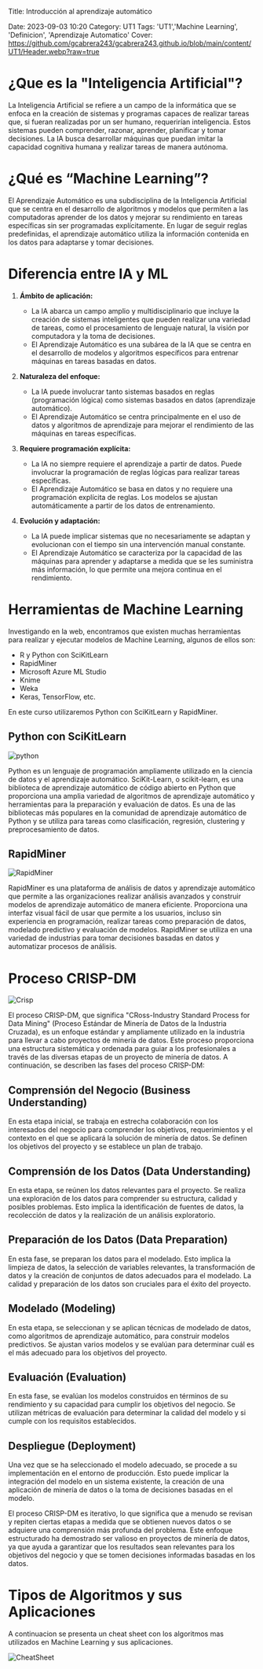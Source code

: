 Title: Introducción al aprendizaje automático

Date: 2023-09-03 10:20
Category: UT1
Tags: 'UT1','Machine Learning', 'Definicion', 'Aprendizaje Automatico'
Cover: https://github.com/gcabrera243/gcabrera243.github.io/blob/main/content/UT1/Header.webp?raw=true

# ¿Que es la "Inteligencia Artificial"?

La Inteligencia Artificial se refiere a un campo de la informática que se enfoca en la creación de sistemas y programas capaces de realizar tareas que, si fueran realizadas por un ser humano, requerirían inteligencia. Estos sistemas pueden comprender, razonar, aprender, planificar y tomar decisiones. La IA busca desarrollar máquinas que puedan imitar la capacidad cognitiva humana y realizar tareas de manera autónoma.

# ¿Qué es “Machine Learning”?

El Aprendizaje Automático es una subdisciplina de la Inteligencia Artificial que se centra en el desarrollo de algoritmos y modelos que permiten a las computadoras aprender de los datos y mejorar su rendimiento en tareas específicas sin ser programadas explícitamente. En lugar de seguir reglas predefinidas, el aprendizaje automático utiliza la información contenida en los datos para adaptarse y tomar decisiones.

# Diferencia entre IA y ML

1. **Ámbito de aplicación:**

    - La IA abarca un campo amplio y multidisciplinario que incluye la creación de sistemas inteligentes que pueden realizar una variedad de tareas, como el procesamiento de lenguaje natural, la visión por computadora y la toma de decisiones.
    - El Aprendizaje Automático es una subárea de la IA que se centra en el desarrollo de modelos y algoritmos específicos para entrenar máquinas en tareas basadas en datos.

2. **Naturaleza del enfoque:**

    - La IA puede involucrar tanto sistemas basados en reglas (programación lógica) como sistemas basados en datos (aprendizaje automático).
    - El Aprendizaje Automático se centra principalmente en el uso de datos y algoritmos de aprendizaje para mejorar el rendimiento de las máquinas en tareas específicas.

3. **Requiere programación explícita:**

    - La IA no siempre requiere el aprendizaje a partir de datos. Puede involucrar la programación de reglas lógicas para realizar tareas específicas.
    - El Aprendizaje Automático se basa en datos y no requiere una programación explícita de reglas. Los modelos se ajustan automáticamente a partir de los datos de entrenamiento.

4. **Evolución y adaptación:**
    - La IA puede implicar sistemas que no necesariamente se adaptan y evolucionan con el tiempo sin una intervención manual constante.
    - El Aprendizaje Automático se caracteriza por la capacidad de las máquinas para aprender y adaptarse a medida que se les suministra más información, lo que permite una mejora continua en el rendimiento.

# Herramientas de Machine Learning

Investigando en la web, encontramos que existen muchas herramientas para realizar y ejecutar modelos de Machine Learning, algunos de ellos son:

-   R y Python con SciKitLearn
-   RapidMiner
-   Microsoft Azure ML Studio
-   Knime
-   Weka
-   Keras, TensorFlow, etc.

En este curso utilizaremos Python con SciKitLearn y RapidMiner.

## Python con SciKitLearn

![python](https://github.com/gcabrera243/gcabrera243.github.io/blob/main/content/UT1/python.png?raw=true)

Python es un lenguaje de programación ampliamente utilizado en la ciencia de datos y el aprendizaje automático. SciKit-Learn, o scikit-learn, es una biblioteca de aprendizaje automático de código abierto en Python que proporciona una amplia variedad de algoritmos de aprendizaje automático y herramientas para la preparación y evaluación de datos. Es una de las bibliotecas más populares en la comunidad de aprendizaje automático de Python y se utiliza para tareas como clasificación, regresión, clustering y preprocesamiento de datos.

## RapidMiner

![RapidMiner](https://github.com/gcabrera243/gcabrera243.github.io/blob/main/content/UT1/RapidMiner.png?raw=true)

RapidMiner es una plataforma de análisis de datos y aprendizaje automático que permite a las organizaciones realizar análisis avanzados y construir modelos de aprendizaje automático de manera eficiente. Proporciona una interfaz visual fácil de usar que permite a los usuarios, incluso sin experiencia en programación, realizar tareas como preparación de datos, modelado predictivo y evaluación de modelos. RapidMiner se utiliza en una variedad de industrias para tomar decisiones basadas en datos y automatizar procesos de análisis.

# Proceso CRISP-DM

![Crisp](https://github.com/gcabrera243/gcabrera243.github.io/blob/main/content/UT1/Crisp.png?raw=true)

El proceso CRISP-DM, que significa "CRoss-Industry Standard Process for Data Mining" (Proceso Estándar de Minería de Datos de la Industria Cruzada), es un enfoque estándar y ampliamente utilizado en la industria para llevar a cabo proyectos de minería de datos. Este proceso proporciona una estructura sistemática y ordenada para guiar a los profesionales a través de las diversas etapas de un proyecto de minería de datos. A continuación, se describen las fases del proceso CRISP-DM:

## Comprensión del Negocio (Business Understanding)

En esta etapa inicial, se trabaja en estrecha colaboración con los interesados del negocio para comprender los objetivos, requerimientos y el contexto en el que se aplicará la solución de minería de datos. Se definen los objetivos del proyecto y se establece un plan de trabajo.

## Comprensión de los Datos (Data Understanding)

En esta etapa, se reúnen los datos relevantes para el proyecto. Se realiza una exploración de los datos para comprender su estructura, calidad y posibles problemas. Esto implica la identificación de fuentes de datos, la recolección de datos y la realización de un análisis exploratorio.

## Preparación de los Datos (Data Preparation)

En esta fase, se preparan los datos para el modelado. Esto implica la limpieza de datos, la selección de variables relevantes, la transformación de datos y la creación de conjuntos de datos adecuados para el modelado. La calidad y preparación de los datos son cruciales para el éxito del proyecto.

## Modelado (Modeling)

En esta etapa, se seleccionan y se aplican técnicas de modelado de datos, como algoritmos de aprendizaje automático, para construir modelos predictivos. Se ajustan varios modelos y se evalúan para determinar cuál es el más adecuado para los objetivos del proyecto.

## Evaluación (Evaluation)

En esta fase, se evalúan los modelos construidos en términos de su rendimiento y su capacidad para cumplir los objetivos del negocio. Se utilizan métricas de evaluación para determinar la calidad del modelo y si cumple con los requisitos establecidos.

## Despliegue (Deployment)

Una vez que se ha seleccionado el modelo adecuado, se procede a su implementación en el entorno de producción. Esto puede implicar la integración del modelo en un sistema existente, la creación de una aplicación de minería de datos o la toma de decisiones basadas en el modelo.

El proceso CRISP-DM es iterativo, lo que significa que a menudo se revisan y repiten ciertas etapas a medida que se obtienen nuevos datos o se adquiere una comprensión más profunda del problema. Este enfoque estructurado ha demostrado ser valioso en proyectos de minería de datos, ya que ayuda a garantizar que los resultados sean relevantes para los objetivos del negocio y que se tomen decisiones informadas basadas en los datos.

# Tipos de Algoritmos y sus Aplicaciones

A continuacion se presenta un cheat sheet con los algoritmos mas utilizados en Machine Learning y sus aplicaciones.

![CheatSheet](https://github.com/gcabrera243/gcabrera243.github.io/blob/main/content/UT1/CheatSheet.png?raw=true)

